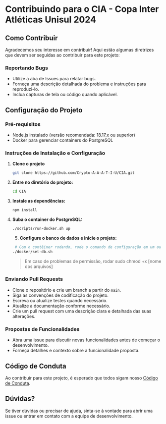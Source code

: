 # Contribuindo para o CIA - Copa Inter Atléticas Unisul 2024

## Como Contribuir

Agradecemos seu interesse em contribuir! Aqui estão algumas diretrizes que devem ser seguidas ao contribuir para este projeto:

### Reportando Bugs

- Utilize a aba de Issues para relatar bugs.
- Forneça uma descrição detalhada do problema e instruções para reproduzi-lo.
- Inclua capturas de tela ou código quando aplicável.

## Configuração do Projeto

### Pré-requisitos

- Node.js instalado (versão recomendada: 18.17.x ou superior)
- Docker para gerenciar containers do PostgreSQL

### Instruções de Instalação e Configuração

1. **Clone o projeto**

   ```bash
   git clone https://github.com/Crypto-A-A-A-T-I-U/CIA.git
   ```

2. **Entre no diretório do projeto:**

   ```bash
   cd CIA
   ```

3. **Instale as dependências:**

   ```bash
   npm install
   ```

4. **Suba o container do PostgreSQL:**

   ```bash
   ./scripts/run-docker.sh up
   ```

   5. **Configure o banco de dados e inicie o projeto:**

   ```bash
    # Com o contêiner rodando, rode o comando de configuração em um outro terminal
   ./docker/set-db.sh
   ```

   > Em caso de problemas de permissão, rodar sudo chmod +x [nome dos arquivos]

### Enviando Pull Requests

- Clone o repositório e crie um branch a partir do `main`.
- Siga as convenções de codificação do projeto.
- Escreva ou atualize testes quando necessário.
- Atualize a documentação conforme necessário.
- Crie um pull request com uma descrição clara e detalhada das suas alterações.

### Propostas de Funcionalidades

- Abra uma issue para discutir novas funcionalidades antes de começar o desenvolvimento.
- Forneça detalhes e contexto sobre a funcionalidade proposta.

## Código de Conduta

Ao contribuir para este projeto, é esperado que todos sigam nosso [Código de Conduta](CODE_OF_CONDUCT.md).

## Dúvidas?

Se tiver dúvidas ou precisar de ajuda, sinta-se à vontade para abrir uma issue ou entrar em contato com a equipe de desenvolvimento.
